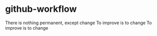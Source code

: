 # github-workflow
There is nothing permanent, except change
To improve is to change
To improve is to change
